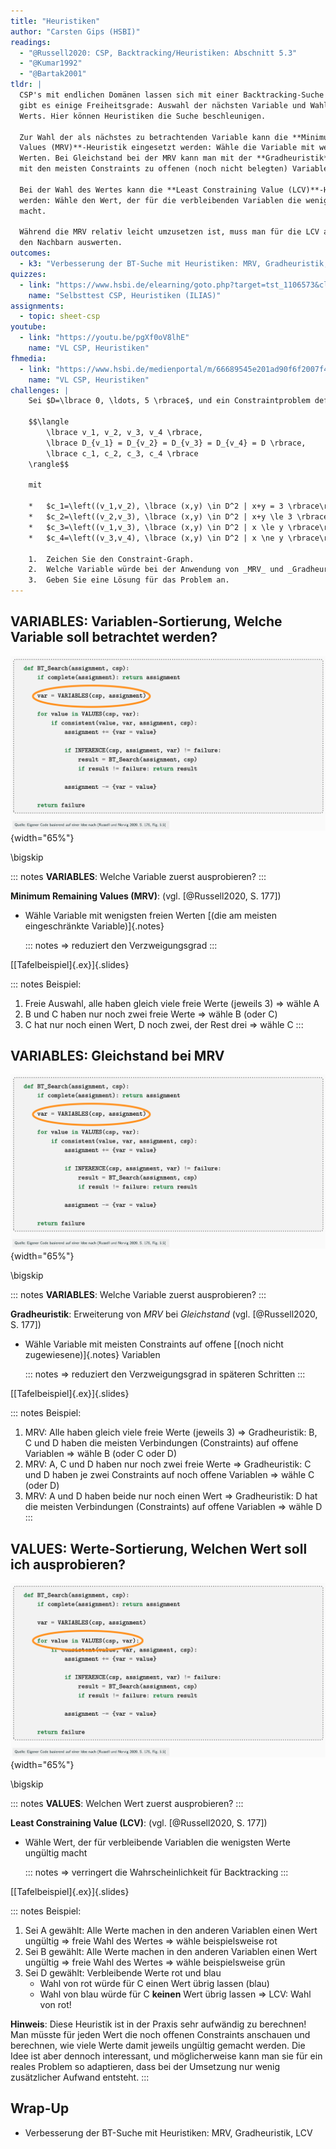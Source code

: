```yaml
---
title: "Heuristiken"
author: "Carsten Gips (HSBI)"
readings:
  - "@Russell2020: CSP, Backtracking/Heuristiken: Abschnitt 5.3"
  - "@Kumar1992"
  - "@Bartak2001"
tldr: |
  CSP's mit endlichen Domänen lassen sich mit einer Backtracking-Suche lösen. Dabei
  gibt es einige Freiheitsgrade: Auswahl der nächsten Variable und Wahl des nächsten
  Werts. Hier können Heuristiken die Suche beschleunigen.

  Zur Wahl der als nächstes zu betrachtenden Variable kann die **Minimum Remaining
  Values (MRV)**-Heuristik eingesetzt werden: Wähle die Variable mit wenigsten freien
  Werten. Bei Gleichstand bei der MRV kann man mit der **Gradheuristik** die Variable
  mit den meisten Constraints zu offenen (noch nicht belegten) Variablen wählen.

  Bei der Wahl des Wertes kann die **Least Constraining Value (LCV)**-Heuristik genutzt
  werden: Wähle den Wert, der für die verbleibenden Variablen die wenigsten Werte ungültig
  macht.

  Während die MRV relativ leicht umzusetzen ist, muss man für die LCV alle Constraints zu
  den Nachbarn auswerten.
outcomes:
  - k3: "Verbesserung der BT-Suche mit Heuristiken: MRV, Gradheuristik, LCV"
quizzes:
  - link: "https://www.hsbi.de/elearning/goto.php?target=tst_1106573&client_id=FH-Bielefeld"
    name: "Selbsttest CSP, Heuristiken (ILIAS)"
assignments:
  - topic: sheet-csp
youtube:
  - link: "https://youtu.be/pgXf0oV8lhE"
    name: "VL CSP, Heuristiken"
fhmedia:
  - link: "https://www.hsbi.de/medienportal/m/66689545e201ad90f6f2007f472f3b430ec37ebaa5321315764ae687983bbcb049bc217a1b0852e2d5364eae1223153d567558533246bd58b0db5cc1fa3278c5"
    name: "VL CSP, Heuristiken"
challenges: |
    Sei $D=\lbrace 0, \ldots, 5 \rbrace$, und ein Constraintproblem definiert durch

    $$\langle
        \lbrace v_1, v_2, v_3, v_4 \rbrace,
        \lbrace D_{v_1} = D_{v_2} = D_{v_3} = D_{v_4} = D \rbrace,
        \lbrace c_1, c_2, c_3, c_4 \rbrace
    \rangle$$

    mit

    *   $c_1=\left((v_1,v_2), \lbrace (x,y) \in D^2 | x+y = 3 \rbrace\right)$,
    *   $c_2=\left((v_2,v_3), \lbrace (x,y) \in D^2 | x+y \le 3 \rbrace\right)$,
    *   $c_3=\left((v_1,v_3), \lbrace (x,y) \in D^2 | x \le y \rbrace\right)$ und
    *   $c_4=\left((v_3,v_4), \lbrace (x,y) \in D^2 | x \ne y \rbrace\right)$.

    1.  Zeichen Sie den Constraint-Graph.
    2.  Welche Variable würde bei der Anwendung von _MRV_ und _Gradheuristik_ im ersten Schritt bei der Suche mit der BT-Search ausgewählt?
    3.  Geben Sie eine Lösung für das Problem an.
---
```



## VARIABLES: Variablen-Sortierung, Welche Variable soll betrachtet werden?

![](images/bt_search_mrv.png){width="65%"}

\bigskip

::: notes
**VARIABLES**: Welche Variable zuerst ausprobieren?
:::

**Minimum Remaining Values (MRV)**: (vgl. [@Russell2020, S. 177])

*   Wähle Variable mit wenigsten freien Werten  [(die am meisten eingeschränkte Variable)]{.notes}

    ::: notes
    => reduziert den Verzweigungsgrad
    :::

[[Tafelbeispiel]{.ex}]{.slides}

::: notes
Beispiel:
1.  Freie Auswahl, alle haben gleich viele freie Werte (jeweils 3) => wähle A
2.  B und C haben nur noch zwei freie Werte => wähle B (oder C)
3.  C hat nur noch einen Wert, D noch zwei, der Rest drei => wähle C
:::


## VARIABLES: Gleichstand bei MRV

![](images/bt_search_mrv.png){width="65%"}

\bigskip

::: notes
**VARIABLES**: Welche Variable zuerst ausprobieren?
:::

**Gradheuristik**: Erweiterung von *MRV* bei *Gleichstand* (vgl. [@Russell2020, S. 177])

*   Wähle Variable mit meisten Constraints auf offene  [(noch nicht zugewiesene)]{.notes}  Variablen

    ::: notes
    => reduziert den Verzweigungsgrad in späteren Schritten
    :::

[[Tafelbeispiel]{.ex}]{.slides}

::: notes
Beispiel:
1.  MRV: Alle haben gleich viele freie Werte (jeweils 3) => Gradheuristik: B, C und D haben
    die meisten Verbindungen (Constraints) auf offene Variablen => wähle B (oder C oder D)
2.  MRV: A, C und D haben nur noch zwei freie Werte => Gradheuristik: C und D haben
    je zwei Constraints auf noch offene Variablen => wähle C (oder D)
3.  MRV: A und D haben beide nur noch einen Wert => Gradheuristik: D hat
    die meisten Verbindungen (Constraints) auf offene Variablen => wähle D
:::


## VALUES: Werte-Sortierung, Welchen Wert soll ich ausprobieren?

![](images/bt_search_lcv.png){width="65%"}

\bigskip

::: notes
**VALUES**: Welchen Wert zuerst ausprobieren?
:::

**Least Constraining Value (LCV)**: (vgl. [@Russell2020, S. 177])

*   Wähle Wert, der für verbleibende Variablen die wenigsten Werte
    ungültig macht

    ::: notes
    => verringert die Wahrscheinlichkeit für Backtracking
    :::

[[Tafelbeispiel]{.ex}]{.slides}

::: notes
Beispiel:
1.  Sei A gewählt: Alle Werte machen in den anderen Variablen einen Wert ungültig
    => freie Wahl des Wertes => wähle beispielsweise rot
2.  Sei B gewählt: Alle Werte machen in den anderen Variablen einen Wert ungültig
    => freie Wahl des Wertes => wähle beispielsweise grün
3.  Sei D gewählt: Verbleibende Werte rot und blau
    -   Wahl von rot würde für C einen Wert übrig lassen (blau)
    -   Wahl von blau würde für C **keinen** Wert übrig lassen
    => LCV: Wahl von rot!


**Hinweis**: Diese Heuristik ist in der Praxis sehr aufwändig zu berechnen! Man müsste für
jeden Wert die noch offenen Constraints anschauen und berechnen, wie viele Werte damit jeweils
ungültig gemacht werden. Die Idee ist aber dennoch interessant, und möglicherweise kann man
sie für ein reales Problem so adaptieren, dass bei der Umsetzung nur wenig zusätzlicher
Aufwand entsteht.
:::


## Wrap-Up

*   Verbesserung der BT-Suche mit Heuristiken: MRV, Gradheuristik, LCV
